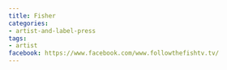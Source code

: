 ```yaml
---
title: Fisher
categories:
- artist-and-label-press
tags:
- artist
facebook: https://www.facebook.com/www.followthefishtv.tv/
---
```


